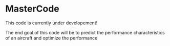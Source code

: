 # MasterCode
This code is currently under developement!

The end goal of this code will be to predict the performance characteristics of an aircraft and optimize the performance
